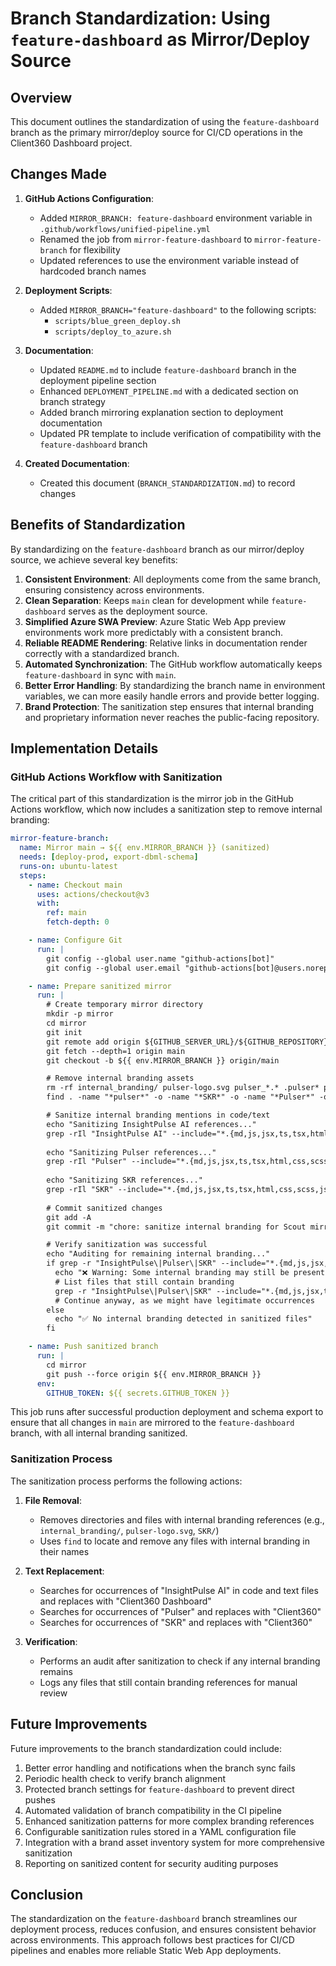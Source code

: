 # Branch Standardization: Using `feature-dashboard` as Mirror/Deploy Source

## Overview

This document outlines the standardization of using the `feature-dashboard` branch as the primary mirror/deploy source for CI/CD operations in the Client360 Dashboard project.

## Changes Made

1. **GitHub Actions Configuration**:
   - Added `MIRROR_BRANCH: feature-dashboard` environment variable in `.github/workflows/unified-pipeline.yml`
   - Renamed the job from `mirror-feature-dashboard` to `mirror-feature-branch` for flexibility
   - Updated references to use the environment variable instead of hardcoded branch names

2. **Deployment Scripts**:
   - Added `MIRROR_BRANCH="feature-dashboard"` to the following scripts:
     - `scripts/blue_green_deploy.sh`
     - `scripts/deploy_to_azure.sh`

3. **Documentation**:
   - Updated `README.md` to include `feature-dashboard` branch in the deployment pipeline section
   - Enhanced `DEPLOYMENT_PIPELINE.md` with a dedicated section on branch strategy
   - Added branch mirroring explanation section to deployment documentation 
   - Updated PR template to include verification of compatibility with the `feature-dashboard` branch

4. **Created Documentation**:
   - Created this document (`BRANCH_STANDARDIZATION.md`) to record changes

## Benefits of Standardization

By standardizing on the `feature-dashboard` branch as our mirror/deploy source, we achieve several key benefits:

1. **Consistent Environment**: All deployments come from the same branch, ensuring consistency across environments.
2. **Clean Separation**: Keeps `main` clean for development while `feature-dashboard` serves as the deployment source.
3. **Simplified Azure SWA Preview**: Azure Static Web App preview environments work more predictably with a consistent branch.
4. **Reliable README Rendering**: Relative links in documentation render correctly with a standardized branch.
5. **Automated Synchronization**: The GitHub workflow automatically keeps `feature-dashboard` in sync with `main`.
6. **Better Error Handling**: By standardizing the branch name in environment variables, we can more easily handle errors and provide better logging.
7. **Brand Protection**: The sanitization step ensures that internal branding and proprietary information never reaches the public-facing repository.

## Implementation Details

### GitHub Actions Workflow with Sanitization

The critical part of this standardization is the mirror job in the GitHub Actions workflow, which now includes a sanitization step to remove internal branding:

```yaml
mirror-feature-branch:
  name: Mirror main → ${{ env.MIRROR_BRANCH }} (sanitized)
  needs: [deploy-prod, export-dbml-schema]
  runs-on: ubuntu-latest
  steps:
    - name: Checkout main
      uses: actions/checkout@v3
      with:
        ref: main
        fetch-depth: 0

    - name: Configure Git
      run: |
        git config --global user.name "github-actions[bot]"
        git config --global user.email "github-actions[bot]@users.noreply.github.com"

    - name: Prepare sanitized mirror
      run: |
        # Create temporary mirror directory
        mkdir -p mirror
        cd mirror
        git init
        git remote add origin ${GITHUB_SERVER_URL}/${GITHUB_REPOSITORY}.git
        git fetch --depth=1 origin main
        git checkout -b ${{ env.MIRROR_BRANCH }} origin/main

        # Remove internal branding assets
        rm -rf internal_branding/ pulser-logo.svg pulser_*.* .pulser* pulser/ pulser.* SKR/
        find . -name "*pulser*" -o -name "*SKR*" -o -name "*Pulser*" -o -name "*InsightPulse*" | xargs rm -rf

        # Sanitize internal branding mentions in code/text
        echo "Sanitizing InsightPulse AI references..."
        grep -rIl "InsightPulse AI" --include="*.{md,js,jsx,ts,tsx,html,css,scss,json,yml,yaml}" . || true | xargs -r sed -i 's/InsightPulse AI/Client360 Dashboard/g'
        
        echo "Sanitizing Pulser references..."
        grep -rIl "Pulser" --include="*.{md,js,jsx,ts,tsx,html,css,scss,json,yml,yaml}" . || true | xargs -r sed -i 's/Pulser/Client360/g'
        
        echo "Sanitizing SKR references..."
        grep -rIl "SKR" --include="*.{md,js,jsx,ts,tsx,html,css,scss,json,yml,yaml}" . || true | xargs -r sed -i 's/SKR/Client360/g'
        
        # Commit sanitized changes
        git add -A
        git commit -m "chore: sanitize internal branding for Scout mirror [skip ci]"

        # Verify sanitization was successful
        echo "Auditing for remaining internal branding..."
        if grep -r "InsightPulse\|Pulser\|SKR" --include="*.{md,js,jsx,ts,tsx,html,css,scss,json,yml,yaml}" .; then
          echo "❌ Warning: Some internal branding may still be present!"
          # List files that still contain branding
          grep -r "InsightPulse\|Pulser\|SKR" --include="*.{md,js,jsx,ts,tsx,html,css,scss,json,yml,yaml}" . -l || true
          # Continue anyway, as we might have legitimate occurrences
        else
          echo "✅ No internal branding detected in sanitized files"
        fi

    - name: Push sanitized branch
      run: |
        cd mirror
        git push --force origin ${{ env.MIRROR_BRANCH }}
      env:
        GITHUB_TOKEN: ${{ secrets.GITHUB_TOKEN }}
```

This job runs after successful production deployment and schema export to ensure that all changes in `main` are mirrored to the `feature-dashboard` branch, with all internal branding sanitized.

### Sanitization Process

The sanitization process performs the following actions:

1. **File Removal**: 
   - Removes directories and files with internal branding references (e.g., `internal_branding/`, `pulser-logo.svg`, `SKR/`)
   - Uses `find` to locate and remove any files with internal branding in their names

2. **Text Replacement**: 
   - Searches for occurrences of "InsightPulse AI" in code and text files and replaces with "Client360 Dashboard"
   - Searches for occurrences of "Pulser" and replaces with "Client360"
   - Searches for occurrences of "SKR" and replaces with "Client360"

3. **Verification**:
   - Performs an audit after sanitization to check if any internal branding remains
   - Logs any files that still contain branding references for manual review

## Future Improvements

Future improvements to the branch standardization could include:

1. Better error handling and notifications when the branch sync fails
2. Periodic health check to verify branch alignment
3. Protected branch settings for `feature-dashboard` to prevent direct pushes
4. Automated validation of branch compatibility in the CI pipeline
5. Enhanced sanitization patterns for more complex branding references
6. Configurable sanitization rules stored in a YAML configuration file
7. Integration with a brand asset inventory system for more comprehensive sanitization
8. Reporting on sanitized content for security auditing purposes

## Conclusion

The standardization on the `feature-dashboard` branch streamlines our deployment process, reduces confusion, and ensures consistent behavior across environments. This approach follows best practices for CI/CD pipelines and enables more reliable Static Web App deployments.